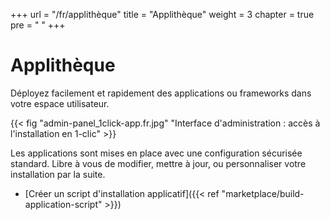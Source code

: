 +++
url = "/fr/applithèque"
title = "Applithèque"
weight = 3
chapter = true
pre = "<i class='fas fa-store'></i>&nbsp;"
+++

# Applithèque

Déployez facilement et rapidement des applications ou frameworks dans votre espace utilisateur.

{{< fig "admin-panel_1click-app.fr.jpg" "Interface d'administration : accès à l'installation en 1-clic" >}}

Les applications sont mises en place avec une configuration sécurisée standard. Libre à vous de modifier, mettre à jour, ou personnaliser votre installation par la suite.

- [Créer un script d'installation applicatif]({{< ref "marketplace/build-application-script" >}})
